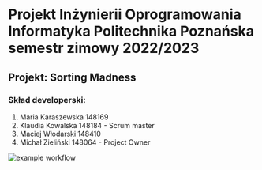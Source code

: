# Projekt Inżynierii Oprogramowania Informatyka Politechnika Poznańska semestr zimowy 2022/2023

## Projekt: Sorting Madness

### Skład developerski:
1. Maria Karaszewska 148169
2. Klaudia Kowalska 148184 - Scrum master
3. Maciej Włodarski 148410
4. Michał Zieliński 148064 - Project Owner

![example workflow](https://github.com/MichalxPZ/IOD-I51-Beta-Sort/actions/workflows/verify/badge.svg)